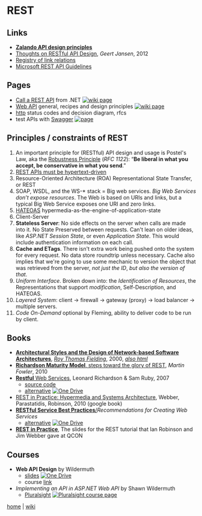 # REST

## Links

- [**Zalando API design principles**](http://zalando.github.io/restful-api-guidelines/design-principles/DesignPrinciples.html)
- [Thoughts on RESTful API Design](http://restful-api-design.readthedocs.io/en/latest/), _Geert Jansen_, 2012
- [Registry of link relations](http://www.iana.org/assignments/link-relations/link-relations.xhtml)
- [Microsoft REST API Guidelines](https://github.com/Microsoft/api-guidelines/blob/vNext/Guidelines.md)

## Pages

- [Call a REST API](./rest/call.md) from .NET [![wiki page](https://img.shields.io/badge/wiki-page-green.svg)](./rest/call.md)
- [Web API](./rest/webapi.md) general, recipes and design principles [![wiki page](https://img.shields.io/badge/wiki-page-green.svg)](./rest/webapi.md)
- [http](./rest/http.md) status codes and decision diagram, rfcs
- test APIs with [Swagger](./soa/Swagger.md) [![page](https://img.shields.io/badge/wiki-page-green.svg)](soa/Swagger.md)

## Principles / constraints of REST

1. An important principle for (RESTful) API design and usage is Postel's Law, aka the [Robustness Principle](https://en.wikipedia.org/wiki/Robustness_principle) (_RFC 1122_): “**Be liberal in what you accept, be conservative in what you send**.”
2. [REST APIs must be hypertext-driven](http://roy.gbiv.com/untangled/2008/rest-apis-must-be-hypertext-driven)
3. Resource-Oriented Architecture (ROA) Representational State Transfer, or REST
4. SOAP, WSDL, and the WS-* stack = Big web services. _Big Web Services don’t expose resources_. The Web is based on URIs and links, but a typical Big Web Service exposes one URI and zero links.
5. [HATEOAS](https://www.crummy.com/writing/speaking/2008-QCon/act2.html) hypermedia-as-the-engine-of-application-state
6. Client-Server
7. **Stateless Server**: No side effects on the server when calls are made into it. No State Preserved between  requests. Can't lean on older ideas, like _ASP.NET Session State_, or even _Application State_. This would include authentication information on each call.
8. **Cache and ETags**. There isn't extra work being pushed onto the system for every request. No data store roundtrip unless necessary. Cache also implies that we're going to use some mechanic to version the object that was retrieved from the server, _not just the ID_, _but also the version of that_.
9. *Uniform Interface*. Broken down into: the _Identification of Resources_, the Representations that support _modification_, Self-Description, and HATEOAS.
10. _Layered System_: client -> firewall -> gateway (proxy) -> load balancer -> multiple servers.
11. *Code On-Demand* optional by Fleming, ability to deliver code to be run by client.

## Books

- [**Architectural Styles and the Design of Network-based Software Architectures**](http://www.ics.uci.edu/~fielding/pubs/dissertation/fielding_dissertation.pdf), [_Roy Thomas Fielding_](http://www.ics.uci.edu/%7Efielding/), 2000, [_also html_](http://www.ics.uci.edu/~fielding/pubs/dissertation/top.htm)
- [**Richardson Maturity Model**, steps toward the glory of REST](http://martinfowler.com/articles/richardsonMaturityModel.html), _Martin Fowler_, 2010
- [**Restful** Web Services](https://www.crummy.com/writing/RESTful-Web-Services/RESTful_Web_Services.pdf), Leonard Richardson & Sam Ruby, 2007
  - [source code](http://restinpractice.com/book/sourcecode.html)
  - [alternative](https://1drv.ms/b/s!As0cxZAk26SzjMAr1KDVcWXr5H6A7w) [![One Drive](https://img.shields.io/badge/One-Drive-blue.svg)](https://1drv.ms/b/s!As0cxZAk26SzjMAr1KDVcWXr5H6A7w)
- [REST in Practice: Hypermedia and Systems Architecture](http://www.seoexpertcompany.com/aa.php?isbn=ISBN:9780596805821&name=REST_in_Practice), Webber, Parastatidis, Robinson, 2010 (google book)
- [**RESTful Service Best Practices**/](http://www.restapitutorial.com/media/RESTful_Best_Practices-v1_1.pdf)_Recommendations for Creating Web Services_
  - [alternative](https://1drv.ms/b/s!As0cxZAk26SzjMAq2NbJI_KV1raiWg) [![One Drive](https://img.shields.io/badge/One-Drive-blue.svg)](https://1drv.ms/b/s!As0cxZAk26SzjMAq2NbJI_KV1raiWg)
- [**REST in Practice**](http://www.slideshare.net/guilhermecaelum/rest-in-practice), The slides for the REST tutorial that Ian Robinson and Jim Webber gave at QCON

## Courses

- __Web API Design__ by Wildermuth
  - [slides](https://onedrive.live.com/embed?cid=B3A4DB2490C51CCD&resid=B3A4DB2490C51CCD%21204889&authkey=AJdXhKx3Nh8gzvo&em=2) [![One Drive](https://img.shields.io/badge/One-Drive-blue.svg)](https://onedrive.live.com/embed?cid=B3A4DB2490C51CCD&resid=B3A4DB2490C51CCD%21204889&authkey=AJdXhKx3Nh8gzvo&em=2)
  - course [link](https://app.pluralsight.com/library/courses/web-api-design/table-of-contents)
- _Implementing an API in ASP.NET Web API_ by Shawn Wildermuth
  - [Pluralsight](https://app.pluralsight.com/library/courses/implementing-restful-aspdotnet-web-api/) [![Pluralsight course page](https://img.shields.io/badge/Pluralsight-course-lightgrey.svg)](https://app.pluralsight.com/library/courses/implementing-restful-aspdotnet-web-api/)

[home](../README.md) | [wiki](https://github.com/illegitimis/Tutorial/wiki)